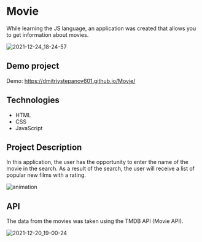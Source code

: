 # Movie

While learning the JS language, an application was created that allows you to get information about movies.

![2021-12-24_18-24-57](https://user-images.githubusercontent.com/61186198/147361977-37d8ba5a-55a9-4c44-9685-b2985010166e.png)


## Demo project

Demo: https://dmitriystepanov601.github.io/Movie/

## Technologies

- HTML
- CSS
- JavaScript 

## Project Description

In this application, the user has the opportunity to enter the name of the movie in the search. As a result of the search, the user will receive a list of popular new films with a rating.

![animation](https://user-images.githubusercontent.com/61186198/147103530-8c0221fd-8054-4e5c-b087-d64c6854cb76.gif)


## API

The data from the movies was taken using the TMDB API (Movie API).

![2021-12-20_19-00-24](https://user-images.githubusercontent.com/61186198/146803432-b1e8e3d2-6486-4235-99e9-20a2acd55712.png)
